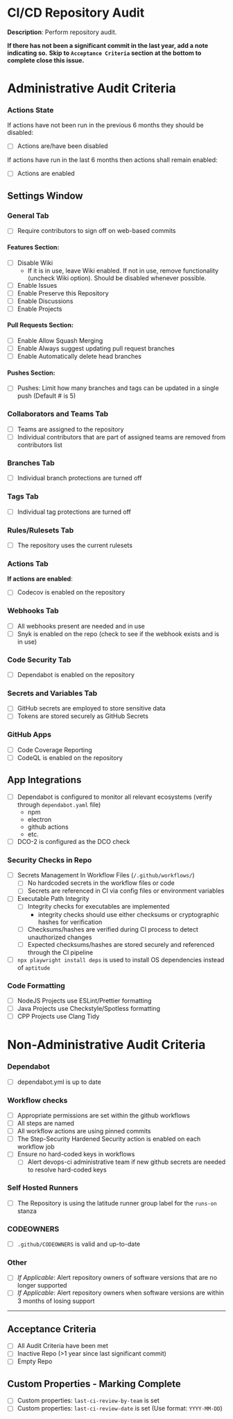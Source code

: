 # CI/CD Repository Audit

**Description**:
Perform repository audit.

**If there has not been a significant commit in the last year, add a note indicating so.**
**Skip to `Acceptance Criteria` section at the bottom to complete close this issue.**

# Administrative Audit Criteria

### Actions State
If actions have not been run in the previous 6 months they should be disabled:
- [ ] Actions are/have been disabled

If actions have run in the last 6 months then actions shall remain enabled:
- [ ] Actions are enabled

## Settings Window
### General Tab
- [ ] Require contributors to sign off on web-based commits

#### Features Section:
- [ ] Disable Wiki
  - If it is in use, leave Wiki enabled. If not in use, remove functionality (uncheck Wiki option). Should be disabled whenever possible.
- [ ] Enable Issues
- [ ] Enable Preserve this Repository
- [ ] Enable Discussions
- [ ] Enable Projects
  
#### Pull Requests Section:
- [ ] Enable Allow Squash Merging
- [ ] Enable Always suggest updating pull request branches
- [ ] Enable Automatically delete head branches
 
#### Pushes Section:
- [ ] Pushes: Limit how many branches and tags can be updated in a single push (Default # is 5)

### Collaborators and Teams Tab
- [ ] Teams are assigned to the repository
- [ ] Individual contributors that are part of assigned teams are removed from contributors list

### Branches Tab
- [ ] Individual branch protections are turned off

### Tags Tab
- [ ] Individual tag protections are turned off

### Rules/Rulesets Tab
- [ ] The repository uses the current rulesets

### Actions Tab
**If actions are enabled**:
- [ ] Codecov is enabled on the repository

### Webhooks Tab
- [ ] All webhooks present are needed and in use
- [ ] Snyk is enabled on the repo (check to see if the webhook exists and is in use)

### Code Security Tab
- [ ] Dependabot is enabled on the repository

### Secrets and Variables Tab
- [ ] GitHub secrets are employed to store sensitive data
- [ ] Tokens are stored securely as GitHub Secrets

### GitHub Apps
- [ ] Code Coverage Reporting
- [ ] CodeQL is enabled on the repository

## App Integrations
- [ ] Dependabot is configured to monitor all relevant ecosystems (verify through `dependabot.yaml` file)
  - npm
  - electron
  - github actions
  - etc.
- [ ] DCO-2 is configured as the DCO check

### Security Checks in Repo
- [ ] Secrets Management In Workflow Files (`/.github/workflows/`)
  - [ ] No hardcoded secrets in the workflow files or code
  - [ ] Secrets are referenced in CI via config files or environment variables
- [ ] Executable Path Integrity
  - [ ] Integrity checks for executables are implemented
    - integrity checks should use either checksums or cryptographic hashes for verification
  - [ ] Checksums/hashes are verified during CI process to detect unauthorized changes
  - [ ] Expected checksums/hashes are stored securely and referenced through the CI pipeline
- [ ] `npx playwright install deps` is used to install OS dependencies instead of `aptitude`

### Code Formatting
  - [ ] NodeJS Projects use ESLint/Prettier formatting
  - [ ] Java Projects use Checkstyle/Spotless formatting
  - [ ] CPP Projects use Clang Tidy

# Non-Administrative Audit Criteria

### Dependabot

- [ ] dependabot.yml is up to date

### Workflow checks

- [ ] Appropriate permissions are set within the github workflows
- [ ] All steps are named
- [ ] All workflow actions are using pinned commits
- [ ] The Step-Security Hardened Security action is enabled on each workflow job
- [ ] Ensure no hard-coded keys in workflows
  - [ ] Alert devops-ci administrative team if new github secrets are needed to resolve hard-coded keys

### Self Hosted Runners

- [ ] The Repository is using the latitude runner group label for the `runs-on` stanza

### CODEOWNERS

- [ ] `.github/CODEOWNERS` is valid and up-to-date

### Other

- [ ] *If Applicable*: Alert repository owners of software versions that are no longer supported
- [ ] *If Applicable*: Alert repository owners when software versions are within 3 months of losing support

---

## Acceptance Criteria

- [ ] All Audit Criteria have been met
- [ ] Inactive Repo (>1 year since last significant commit)
- [ ] Empty Repo

## Custom Properties - Marking Complete

- [ ] Custom properties: `last-ci-review-by-team` is set
- [ ] Custom properties: `last-ci-review-date` is set (Use format: `YYYY-MM-DD`)
